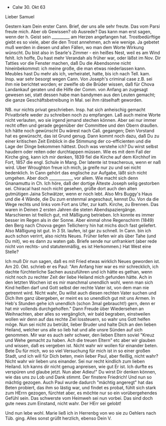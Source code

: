 + Calw 30. Okt 63

Lieber Samuel

Gestern kam Dein erster Cann. Brief, der uns alle sehr freute. Das vom Parsi freute mich. Aber ob Gewissen? ob Ausrede? Das kann man erst sagen, wenn der h. Geist sein _________ am Herzen angefangen hat. Trostbedürftige giebt es so viele, aber die den Trost annehmen, ach wie wenige. Ja gebetet muß werden in diesen und allen Fällen, wo man dem Worte Wirkung wünscht. Du bist also in Searle's Zimmer - ein heißes Nest, weil es am Wind fehlt. Ich hoffe, Du hast mehr Verandah als früher war, oder läßst im Nov. Dir Tatties vor die Fenster machen, daß Du die Abendsonne nicht hineinbekommst: ich meine große, die man etwas niederlassen kann. Meubles hast Du mehr als ich, verheiratet, hatte, bis ich nach Tell. kam. Insp. war sehr besorgt wegen Cann. Von Joseph's criminal case z.B. sei ihm nie berichtet worden; er zweifle ob die Brüder wissen, daß für Chova Landankauf geraten und die Hilfe der Comm. von Anfang an zugesagt gewesen sei, statt dessen habe man bandymen aus den Leuten gemacht; die ganze Geschäftsbetreibung in Mal. sei ihm rätselhaft geworden.

NB. nur nichts privat geschrieben. Insp. hat sich anheischig gemacht Privatbriefe weder zu schreiben noch zu empfangen. Laß auch meine Worte nicht verlauten, wo sie irgend jemand stechen können. Aber sei nur immer recht offen und gerade gegenüber der Committee und den Obern draußen. Ich hätte noch gewünscht Du wärest nach Cali. gegangen; Dein Vorstand hat es gewünscht, das ist Grund genug. Dann kommt noch dazu, daß Du zu einer kritischen Zeit Einblick in die Stimmung der co-efficienten und die Lage der Dinge bekommen hättest. Doch was verstehe ich? Du wirst selbst haudern oder reiten oder durchtappen müssen. Wie es mit dem Fall der Kirche ging, kann ich mir denken, 1839 fiel die Kirche auf dem Kirchhof im Fort, 1857 die engl. Schule in Mang. Der latente ist treacherous, wenn er naß wird. Uber Wroughton freue ich mich, ja greife nur zu und sei nicht bedenklich. In Cann gehört das englische zur Aufgabe, läßt sich nicht umgehen. Aber doch ____________ vor allem. Wie macht sich denn Gnanamuttu in Ch. Ich höre, daß der dortige Älteste Joseph selig gestorben sei. Chiracal hast noch nicht gesehen, grüße dort auch den alten gutmütigen Jaina Schwätzer, wenn er noch lebt. Also Mrs Buggy's Haus und die 4 Wände, die Du zum erstenmal angeschaut, kennst Du. Von da die Wege rechts und links vom Fort ans Ufer, zur kath. Kirche, zu Brennen. Das waren in Deinen 2 ersten Jahren die steten Abendspaziergänge. Marschieren ist freilich gut, mit Mäßigung betrieben. Ich konnte es immer besser im Regen als in der Sonne. Aber einmal ohne Regenschirm (1849) den Berg nach Chovva gegen Tellicherry hin hat michs doch fast geliefert. Also Mäßigung ist gut. In 3 St. laufen, ist gar zu schnell. In Cann. bin ich auch schon verirrt, also nichts Neues. Früher liefen wir als über Tahe (und Du mit), wo es dann zu waten gab. Briefe sende nur unfrankiert (aber rede nicht von rechts- und statutenmäßig, es ist Herkommen.) Hat West eine Stelle?

Ich muß Dir nun sagen, daß es mit Fried etwas wirklich Neues geworden ist. Am 20. Okt. schrieb er es Paul: "Am Anfang hier war es mir schrecklich, ich dachte fürchterliche Sachen auszuführen und ich hätte es gethan, wenn nicht noch zu rechter Zeit der liebe Heiland mich gefunden hätte. Ach in den letzten Wochen ist es mir manchmal unendlich wohl, wenn man sich Kind heißen darf und Gott selbst der rechte Vater ist, von dem man nie getrennt wird. Nicht wahr, Du willst auch diesen rechten Vater suchen und Dich Ihm ganz übergeben, er meint es so unendlich gut mit uns Armen. In Heb's Stunden gehe ich unendlich (schon 3mal gebraucht!) gern, denn er hat mir vollends durchgeholfen." Dann Freude über Wiedersehen an Weihnachten, aber alles so vergänglich, wir bald begraben, einstweilen wollen wir denn auf das rechte Ziel lossteuern, so wahr uns Gott helfen möge. Nun sei nicht zu betrübt, lieber Bruder und halte Dich an den lieben Heiland, welcher uns alle so lieb hat und alle unsre Sünden auf sich genommen. Mir war es auch sehr schwer, den lieben Eltern soviel "Kreuz und Wehe gemacht zu haben. Ach die treuen Eltern" etc aber wir glauben und wissen, daß es vergeben ist. Nicht wahr wir wollen für einander beten. Bete Du für mich, wo so viel Versuchung für mich ist in so einer großen Stadt, und ich will für Dich beten, mein lieber Paul, aber fleißig, nicht wahr? Nicht wahr wir lieben uns einander. Sei nur recht kindlich zum lieben Heiland. Ich kanns dir nicht genug anpreisen, wie gut Er ist. Ich durfte es verspüren und glaube jetzt. Nun aber Adieu!" Du wirst Dir denken können, wie das uns zu Lob und Dank stimmt. Der finstere Friedrich! Und nun so mächtig gezogen. Auch Paul wurde dadurch "mächtig angeregt" hat das Beten probiert, das ihm so lästig war, und findet es probat, fühlt sich stark zum HErrn gezogen, fürchtet aber, es möchte nur so ein vorübergehendes Gefühl sein. Das schwerste vom Heimweh sei nun vorbei. Das sind doch gute news zum Einstand, nicht wahr. Der HErr sei gelobt!

Und nun lebe wohl. Marie ließ ich in Herrenbg von wo sie zu Oehlers nach Tüb. ging. Alles sonst grüßt herzlich, ebenso
 Dein V.
